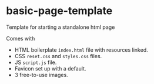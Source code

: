 # basic-page-template

Template for starting a standalone html page

Comes with

- HTML boilerplate `index.html` file with resources linked.
- CSS `reset.css` and `styles.css` files.
- JS `script.js` file.
- Favicon set up with a default.
- 3 free-to-use images.
